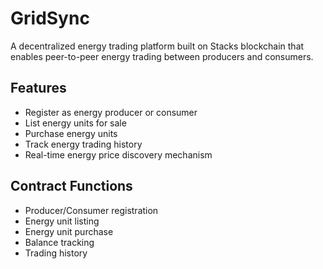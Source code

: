 # GridSync

A decentralized energy trading platform built on Stacks blockchain that enables peer-to-peer energy trading between producers and consumers.

## Features
- Register as energy producer or consumer
- List energy units for sale
- Purchase energy units
- Track energy trading history
- Real-time energy price discovery mechanism

## Contract Functions
- Producer/Consumer registration
- Energy unit listing
- Energy unit purchase
- Balance tracking
- Trading history